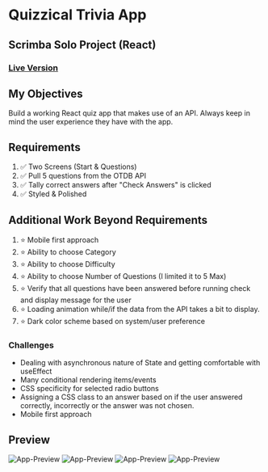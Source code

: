 # Quizzical Trivia App
## Scrimba Solo Project (React)

### [Live Version](https://rapidisimo.github.io/Quizzical/)

## My Objectives
Build a working React quiz app that makes use of an API.
Always keep in mind the user experience they have with the app.

## Requirements
1. ✅ Two Screens (Start & Questions)
2. ✅ Pull 5 questions from the OTDB API
3. ✅ Tally correct answers after "Check Answers" is clicked
4. ✅ Styled & Polished

## Additional Work Beyond Requirements
1. ⭐️ Mobile first approach
2. ⭐️ Ability to choose Category
3. ⭐️ Ability to choose Difficulty
4. ⭐️ Ability to choose Number of Questions (I limited it to 5 Max)
5. ⭐️ Verify that all questions have been answered before running check and display message for the user
6. ⭐️ Loading animation while/if the data from the API takes a bit to display.
7. ⭐️ Dark color scheme based on system/user preference

### Challenges
- Dealing with asynchronous nature of State and getting comfortable with useEffect
- Many conditional rendering items/events
- CSS specificity for selected radio buttons
- Assigning a CSS class to an answer based on if the user answered correctly, incorrectly or the answer was not chosen.
- Mobile first approach

## Preview
![App-Preview](./preview-1.jpg)
![App-Preview](./preview-2.jpg)
![App-Preview](./preview-3.jpg)
![App-Preview](./preview-4.jpg)
